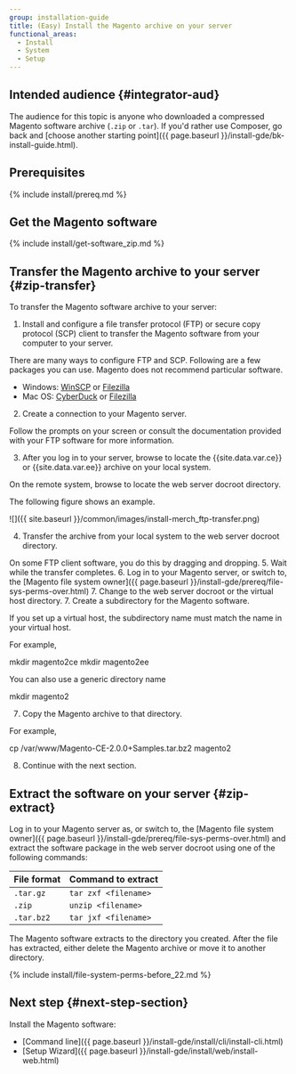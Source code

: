 ```yaml
---
group: installation-guide
title: (Easy) Install the Magento archive on your server
functional_areas:
  - Install
  - System
  - Setup
---
```


## Intended audience {#integrator-aud}

The audience for this topic is anyone who downloaded a compressed Magento software archive (`.zip` or `.tar`). If you'd rather use Composer, go back and [choose another starting point]({{ page.baseurl }}/install-gde/bk-install-guide.html).

## Prerequisites

{% include install/prereq.md %}

## Get the Magento software

{% include install/get-software_zip.md %}

## Transfer the Magento archive to your server {#zip-transfer}

To transfer the Magento software archive to your server:

1. Install and configure a file transfer protocol (FTP) or secure copy protocol (SCP) client to transfer the Magento software from your computer to your server.

 There are many ways to configure FTP and SCP. Following are a few packages you can use. Magento does not recommend particular software.

 * Windows: [WinSCP](https://winscp.net/eng/download.php) or [Filezilla](https://filezilla-project.org/download.php)
 * Mac OS: [CyberDuck](https://cyberduck.io/?l=en) or [Filezilla](https://filezilla-project.org/download.php)

2. Create a connection to your Magento server.

 Follow the prompts on your screen or consult the documentation provided with your FTP software for more information.

3. After you log in to your server, browse to locate the {{site.data.var.ce}} or {{site.data.var.ee}} archive on your local system.

 On the remote system, browse to locate the web server docroot directory.

 The following figure shows an example.

 ![]({{ site.baseurl }}/common/images/install-merch_ftp-transfer.png)

4. Transfer the archive from your local system to the web server docroot directory.

 On some FTP client software, you do this by dragging and dropping.
5. Wait while the transfer completes.
6. Log in to your Magento server, or switch to, the [Magento file system owner]({{ page.baseurl }}/install-gde/prereq/file-sys-perms-over.html)
7. Change to the web server docroot or the virtual host directory.
7. Create a subdirectory for the Magento software.

 If you set up a virtual host, the subdirectory name must match the name in your virtual host.

 For example,

  mkdir magento2ce
  mkdir magento2ee

 You can also use a generic directory name

  mkdir magento2

7. Copy the Magento archive to that directory.

 For example,

  cp /var/www/Magento-CE-2.0.0+Samples.tar.bz2 magento2

8. Continue with the next section.

## Extract the software on your server {#zip-extract}

Log in to your Magento server as, or switch to, the [Magento file system owner]({{ page.baseurl }}/install-gde/prereq/file-sys-perms-over.html) and extract the software package in the web server docroot using one of the following commands:

| File format | Command to extract    |
| ----------- | --------------------- |
| `.tar.gz`   | `tar zxf <filename>`  |
| `.zip`      | `unzip <filename>`    |
| `.tar.bz2` | `tar jxf <filename>` |

The Magento software extracts to the directory you created. After the file has extracted, either delete the Magento archive or move it to another directory.

{% include install/file-system-perms-before_22.md %}

## Next step {#next-step-section}

Install the Magento software:

* [Command line]({{ page.baseurl }}/install-gde/install/cli/install-cli.html)
* [Setup Wizard]({{ page.baseurl }}/install-gde/install/web/install-web.html)
